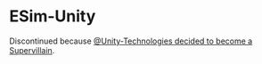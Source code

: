 # ESim-Unity

Discontinued because [@Unity-Technologies decided to become a Supervillain](https://unity.com/pricing-updates).
